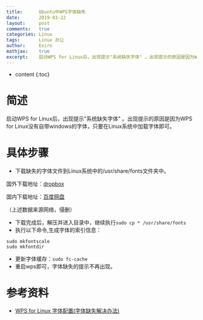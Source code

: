 ```yaml
---
title:		Ubuntu中WPS字体缺失
date:		2019-03-22
layout:		post
comments:	true
categories: Linux
tags:		Linux 办公
author:		Esirn
mathjax:	true
excerpt: 	启动WPS for Linux后，出现提示"系统缺失字体" 。出现提示的原因是因为WPS for Linux没有自带windows的字体，只要在Linux系统中加载字体即可。
---
```

* content
{:toc}

# 简述
启动WPS for Linux后，出现提示"系统缺失字体" 。出现提示的原因是因为WPS for Linux没有自带windows的字体，只要在Linux系统中加载字体即可。

# 具体步骤
- 下载缺失的字体文件到Linux系统中的/usr/share/fonts文件夹中。

国外下载地址：[dropbox](https://www.dropbox.com/s/lfy4hvq95ilwyw5/wps_symbol_fonts.zip)

国内下载地址：[百度网盘](https://pan.baidu.com/s/1eS6xIzo)

（上述数据来源网络，侵删）

- 下载完成后，解压并进入目录中，继续执行`sudo cp * /usr/share/fonts`
- 执行以下命令,生成字体的索引信息：
~~~shell
sudo mkfontscale
sudo mkfontdir
~~~

- 更新字体缓存：`sudo fc-cache`
- 重启wps即可，字体缺失的提示不再出现。

# 参考资料
- [WPS for Linux 字体配置(字体缺失解决办法)](https://www.cnblogs.com/lujion/p/6897085.html)